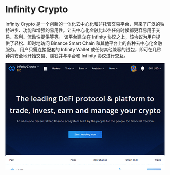 # Infinity Crypto

Infinity Crypto 是一个创新的一体化去中心化和非托管交易平台，带来了广泛的独特进步、功能和增强的易用性。让去中心化金融比以往任何时候都更容易用于交易、盈利、流动性提供等等。
该平台建立在 Infinity 协议之上，该协议为用户提供了轻松、即时地访问 Binance Smart Chain 和其他平台上的各种去中心化金融服务。
用户只需连接配套的 Infinity Wallet 或任何其他兼容的钱包，即可在几秒钟内安全地开始交易、赚钱并与平台和 Infinity 协议进行交互。

![infinitycrypto-dapp-defi-bsc-image1_665473e9f658e1cf0aa4ed66e3824e7a](infinitycrypto-dapp-defi-bsc-image1_665473e9f658e1cf0aa4ed66e3824e7a.png)
